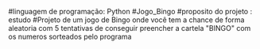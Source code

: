 #linguagem de programação: Python 
#Jogo_Bingo 
#proposito do projeto : estudo
#Projeto de um jogo de Bingo onde você tem a chance de forma aleatoria com 5 tentativas de conseguir preencher a cartela "BINGO" com os numeros sorteados pelo programa 

